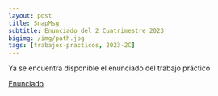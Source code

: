 ```yaml
---
layout: post
title: SnapMsg
subtitle: Enunciado del 2 Cuatrimestre 2023
bigimg: /img/path.jpg
tags: [trabajos-practicos, 2023-2C]
---
```

Ya se encuentra disponible el enunciado del trabajo práctico

[Enunciado](https://ingenieria-del-software-2.github.io/tasks/statement/2023/2/enunciado/)
